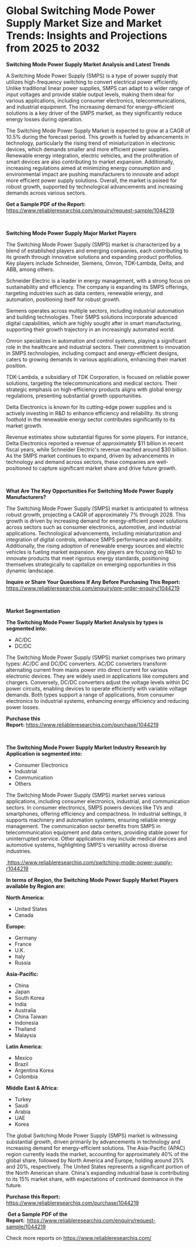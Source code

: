 <p><h1>Global Switching Mode Power Supply Market Size and Market Trends: Insights and Projections from 2025 to 2032</h1></p><p><strong>Switching Mode Power Supply Market Analysis and Latest Trends</strong></p>
<p><p>A Switching Mode Power Supply (SMPS) is a type of power supply that utilizes high-frequency switching to convert electrical power efficiently. Unlike traditional linear power supplies, SMPS can adapt to a wider range of input voltages and provide stable output levels, making them ideal for various applications, including consumer electronics, telecommunications, and industrial equipment. The increasing demand for energy-efficient solutions is a key driver of the SMPS market, as they significantly reduce energy losses during operation.</p><p>The Switching Mode Power Supply Market is expected to grow at a CAGR of 10.5% during the forecast period. This growth is fueled by advancements in technology, particularly the rising trend of miniaturization in electronic devices, which demands smaller and more efficient power supplies. Renewable energy integration, electric vehicles, and the proliferation of smart devices are also contributing to market expansion. Additionally, increasing regulations aimed at minimizing energy consumption and environmental impact are pushing manufacturers to innovate and adopt more efficient power supply solutions. Overall, the market is poised for robust growth, supported by technological advancements and increasing demands across various sectors.</p></p>
<p><strong>Get a Sample PDF of the Report:&nbsp;</strong> <a href="https://www.reliableresearchiq.com/enquiry/request-sample/1044219?utm_campaign=2042&utm_medium=2&utm_source=Github&utm_content=ia&utm_term=10022025&utm_id=switching-mode-power-supply">https://www.reliableresearchiq.com/enquiry/request-sample/1044219</a></p>
<p>&nbsp;</p>
<p><strong>Switching Mode Power Supply Major Market Players</strong></p>
<p><p>The Switching Mode Power Supply (SMPS) market is characterized by a blend of established players and emerging companies, each contributing to its growth through innovative solutions and expanding product portfolios. Key players include Schneider, Siemens, Omron, TDK-Lambda, Delta, and ABB, among others.</p><p>Schneider Electric is a leader in energy management, with a strong focus on sustainability and efficiency. The company is expanding its SMPS offerings, targeting industries such as data centers, renewable energy, and automation, positioning itself for robust growth.</p><p>Siemens operates across multiple sectors, including industrial automation and building technologies. Their SMPS solutions incorporate advanced digital capabilities, which are highly sought after in smart manufacturing, supporting their growth trajectory in an increasingly automated world.</p><p>Omron specializes in automation and control systems, playing a significant role in the healthcare and industrial sectors. Their commitment to innovation in SMPS technologies, including compact and energy-efficient designs, caters to growing demands in various applications, enhancing their market position.</p><p>TDK-Lambda, a subsidiary of TDK Corporation, is focused on reliable power solutions, targeting the telecommunications and medical sectors. Their strategic emphasis on high-efficiency products aligns with global energy regulations, presenting substantial growth opportunities.</p><p>Delta Electronics is known for its cutting-edge power supplies and is actively investing in R&D to enhance efficiency and reliability. Its strong foothold in the renewable energy sector contributes significantly to its market growth.</p><p>Revenue estimates show substantial figures for some players. For instance, Delta Electronics reported a revenue of approximately $11 billion in recent fiscal years, while Schneider Electric's revenue reached around $30 billion. As the SMPS market continues to expand, driven by advancements in technology and demand across sectors, these companies are well-positioned to capture significant market share and drive future growth.</p></p>
<p>&nbsp;</p>
<p><strong>What Are The Key Opportunities For Switching Mode Power Supply Manufacturers?</strong></p>
<p><p>The Switching Mode Power Supply (SMPS) market is anticipated to witness robust growth, projecting a CAGR of approximately 7% through 2028. This growth is driven by increasing demand for energy-efficient power solutions across sectors such as consumer electronics, automotive, and industrial applications. Technological advancements, including miniaturization and integration of digital controls, enhance SMPS performance and reliability. Additionally, the rising adoption of renewable energy sources and electric vehicles is fueling market expansion. Key players are focusing on R&D to innovate products that meet rigorous energy standards, positioning themselves strategically to capitalize on emerging opportunities in this dynamic landscape.</p></p>
<p><strong>Inquire or Share Your Questions If Any Before Purchasing This Report:</strong> <a href="https://www.reliableresearchiq.com/enquiry/pre-order-enquiry/1044219?utm_campaign=2042&utm_medium=2&utm_source=Github&utm_content=ia&utm_term=10022025&utm_id=switching-mode-power-supply">https://www.reliableresearchiq.com/enquiry/pre-order-enquiry/1044219</a></p>
<p>&nbsp;</p>
<p><strong>Market Segmentation</strong></p>
<p><strong>The Switching Mode Power Supply Market Analysis by types is segmented into:</strong></p>
<p><ul><li>AC/DC</li><li>DC/DC</li></ul></p>
<p><p>The Switching Mode Power Supply (SMPS) market comprises two primary types: AC/DC and DC/DC converters. AC/DC converters transform alternating current from mains power into direct current for various electronic devices. They are widely used in applications like computers and chargers. Conversely, DC/DC converters adjust the voltage levels within DC power circuits, enabling devices to operate efficiently with variable voltage demands. Both types support a range of applications, from consumer electronics to industrial systems, enhancing energy efficiency and reducing power losses.</p></p>
<p><strong>Purchase this Report:&nbsp;</strong><a href="https://www.reliableresearchiq.com/purchase/1044219?utm_campaign=2042&utm_medium=2&utm_source=Github&utm_content=ia&utm_term=10022025&utm_id=switching-mode-power-supply">https://www.reliableresearchiq.com/purchase/1044219</a></p>
<p>&nbsp;</p>
<p><strong>The Switching Mode Power Supply Market Industry Research by Application is segmented into:</strong></p>
<p><ul><li>Consumer Electronics</li><li>Industrial</li><li>Communication</li><li>Others</li></ul></p>
<p><p>The Switching Mode Power Supply (SMPS) market serves various applications, including consumer electronics, industrial, and communication sectors. In consumer electronics, SMPS powers devices like TVs and smartphones, offering efficiency and compactness. In industrial settings, it supports machinery and automation systems, ensuring reliable energy management. The communication sector benefits from SMPS in telecommunication equipment and data centers, providing stable power for uninterrupted service. Other applications may include medical devices and automotive systems, highlighting SMPS's versatility across diverse industries.</p></p>
<p><a href="https://www.reliableresearchiq.com/switching-mode-power-supply-r1044219?utm_campaign=2042&utm_medium=2&utm_source=Github&utm_content=ia&utm_term=10022025&utm_id=switching-mode-power-supply">&nbsp;https://www.reliableresearchiq.com/switching-mode-power-supply-r1044219</a></p>
<p><strong>In terms of Region, the Switching Mode Power Supply Market Players available by Region are:</strong></p>
<p>
    <p> <strong> North America: </strong>
        <ul>
            <li>United States</li>
            <li>Canada</li>
        </ul>
        </p> 
    <p> <strong> Europe: </strong>
        <ul>
            <li>Germany</li>
            <li>France</li>
            <li>U.K.</li>
            <li>Italy</li>
            <li>Russia</li>
        </ul>
        </p> 
    <p> <strong> Asia-Pacific: </strong>
        <ul>
            <li>China</li>
            <li>Japan</li>
            <li>South Korea</li>
            <li>India</li>
            <li>Australia</li>
            <li>China Taiwan</li>
            <li>Indonesia</li>
            <li>Thailand</li>
            <li>Malaysia</li>
        </ul>
        </p> 
    <p> <strong> Latin America: </strong>
        <ul>
            <li>Mexico</li>
            <li>Brazil</li>
            <li>Argentina Korea</li>
            <li>Colombia</li>
        </ul>
        </p> 
    <p> <strong> Middle East & Africa: </strong>
        <ul>
            <li>Turkey</li>
            <li>Saudi</li>
            <li>Arabia</li>
            <li>UAE</li>
            <li>Korea</li>
        </ul>
    </p>
    </p>
<p><p>The global Switching Mode Power Supply (SMPS) market is witnessing substantial growth, driven primarily by advancements in technology and increasing demand for energy-efficient solutions. The Asia-Pacific (APAC) region currently leads the market, accounting for approximately 40% of the global share, followed by North America and Europe, holding around 25% and 20%, respectively. The United States represents a significant portion of the North American share. China's expanding industrial base is contributing to its 15% market share, with expectations of continued dominance in the future.</p></p>
<p><strong>Purchase this Report: </strong><a href="https://www.reliableresearchiq.com/purchase/1044219?utm_campaign=2042&utm_medium=2&utm_source=Github&utm_content=ia&utm_term=10022025&utm_id=switching-mode-power-supply">https://www.reliableresearchiq.com/purchase/1044219</a></p>
<p>&nbsp;<strong>Get a Sample PDF of the Report:&nbsp;&nbsp;</strong><a href="https://www.reliableresearchiq.com/enquiry/request-sample/1044219?utm_campaign=2042&utm_medium=2&utm_source=Github&utm_content=ia&utm_term=10022025&utm_id=switching-mode-power-supply">https://www.reliableresearchiq.com/enquiry/request-sample/1044219</a></p>
<p><strong></strong></p>
<p>Check more reports on <a href="https://www.reliableresearchiq.com/?utm_campaign=2042&utm_medium=2&utm_source=Github&utm_content=ia&utm_term=10022025&utm_id=switching-mode-power-supply">https://www.reliableresearchiq.com/</a></p>